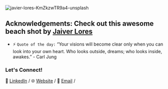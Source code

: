 ![javier-lores-KmZkzwTR9a4-unsplash](https://user-images.githubusercontent.com/55514757/88446848-7adcd680-cdfb-11ea-8d06-4e65362e8f52.jpg)
## Acknowledgements: Check out this awesome beach shot by [Jaiver Lores](https://unsplash.com/photos/KmZkzwTR9a4) 

* ⚡ `Quote of the day:` “Your visions will become clear only when you can look into your own heart. Who looks outside, dreams; who looks inside, awakes.” - Carl Jung

### Let's Connect!
👥 [LinkedIn](https://www.linkedin.com/in/pham-jonathan/) /
🌐 [Website](jonathanpham.tech) /
📧 [Email](jonathanthienpham@gmail.com) /
